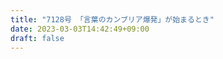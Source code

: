```yaml
---
title: "7128号 「言葉のカンブリア爆発」が始まるとき"
date: 2023-03-03T14:42:49+09:00
draft: false
---
```


```
```

```
```
